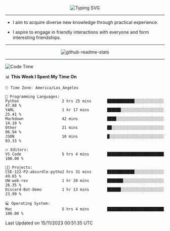 <p align="center">
  <img src="https://readme-typing-svg.demolab.com?font=Fira+Code&weight=500&size=32&duration=2500&pause=1600&center=true&vCenter=true&random=false&width=1024&height=64&lines=Hi+there+%F0%9F%91%8B;I'm+delighted+you+could+make+it+here+%F0%9F%8E%89;I'm+Harry%2C+a+college+student+still+finding+my+way" alt="Typing SVG" />
</p>


---


- I aim to acquire diverse new knowledge through practical experience.

- I aspire to engage in friendly interactions with everyone and form interesting friendships.


---


<p align="center">
  <img src="https://github-readme-stats.vercel.app/api?username=Harry-Jing&show_icons=true" alt="github-readme-stats"/>
</p>


---

<!--START_SECTION:waka-->
![Code Time](http://img.shields.io/badge/Code%20Time-5%20hrs%2053%20mins-blue)

📊 **This Week I Spent My Time On** 

```text
🕑︎ Time Zone: America/Los_Angeles

💬 Programming Languages: 
Python                   2 hrs 25 mins       ████████████░░░░░░░░░░░░░   47.88 % 
YAML                     1 hr 17 mins        ██████░░░░░░░░░░░░░░░░░░░   25.41 % 
Markdown                 42 mins             ████░░░░░░░░░░░░░░░░░░░░░   14.10 % 
Other                    21 mins             ██░░░░░░░░░░░░░░░░░░░░░░░   06.94 % 
JSON                     10 mins             █░░░░░░░░░░░░░░░░░░░░░░░░   03.33 % 

🔥 Editors: 
VS Code                  5 hrs 4 mins        █████████████████████████   100.00 % 

🐱‍💻 Projects: 
CSE-122-P2-absurdle-pytho2 hrs 31 mins       ████████████░░░░░░░░░░░░░   49.65 % 
UW-web-rev               1 hr 20 mins        ███████░░░░░░░░░░░░░░░░░░   26.35 % 
Discord-Bot-Demo         1 hr 13 mins        ██████░░░░░░░░░░░░░░░░░░░   23.99 % 

💻 Operating System: 
Mac                      5 hrs 4 mins        █████████████████████████   100.00 % 
```


 Last Updated on 15/11/2023 00:51:35 UTC
<!--END_SECTION:waka-->
